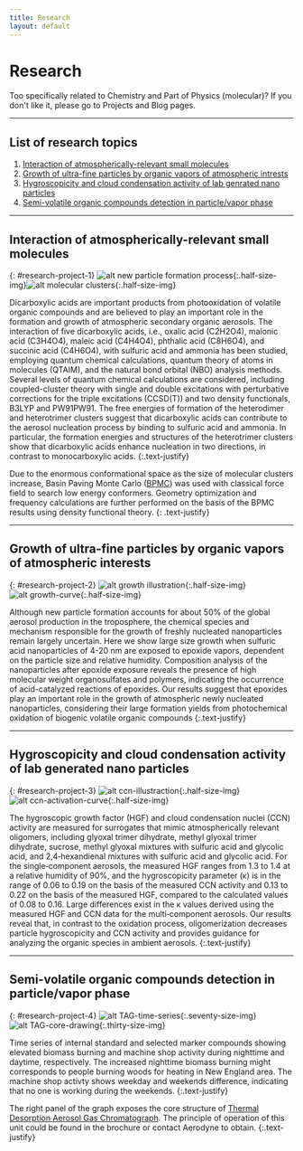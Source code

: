 ```yaml
---
title: Research
layout: default
---
```


# Research
Too specifically related to Chemistry and Part of Physics (molecular)?  If you don't like it, please go to Projects and Blog pages.

---
## List of research topics
1. [Interaction of atmospherically-relevant small molecules](#research-project-1)
2. [Growth of ultra-fine particles by organic vapors of atmospheric intrests](#research-project-2)
3. [Hygroscopicity and cloud condensation activity of lab genrated nano particles](#research-project-3)
4. [Semi-volatile organic compounds detection in particle/vapor phase](#research-project-4)

 ---
## Interaction of atmospherically-relevant small molecules
{: #research-project-1}
![alt new particle formation process]( /assets/img/new-particle-formation.gif){:.half-size-img}![alt molecular clusters](/assets/img/molecular-cluster.png){:.half-size-img}

Dicarboxylic acids are important products from photooxidation of volatile organic compounds and are believed to play an important role in the formation and growth of atmospheric secondary organic aerosols. The interaction of five dicarboxylic acids, i.e., oxalic acid (C2H2O4), malonic acid (C3H4O4), maleic acid (C4H4O4), phthalic acid (C8H6O4), and succinic acid (C4H6O4), with sulfuric acid and ammonia has been studied, employing quantum chemical calculations, quantum theory of atoms in molecules (QTAIM), and the natural bond orbital (NBO) analysis methods. Several levels of quantum chemical calculations are considered, including coupled-cluster theory with single and double excitations with perturbative corrections for the triple excitations (CCSD(T)) and two density functionals, B3LYP and PW91PW91. The free energies of formation of the heterodimer and heterotrimer clusters suggest that dicarboxylic acids can contribute to the aerosol nucleation process by binding to sulfuric acid and ammonia. In particular, the formation energies and structures of the heterotrimer clusters show that dicarboxylic acids enhance nucleation in two directions, in contrast to monocarboxylic acids.
{:.text-justify}

Due to the enormous conformational space as the size of molecular clusters increase, Basin Paving Monte Carlo ([BPMC](https://journals.aps.org/pre/abstract/10.1103/PhysRevE.73.015701)) was used with classical force field to search low energy conformers. Geometry optimization and frequency calculations are further performed on the basis of the BPMC results using density functional theory.
{: .text-justify}


---
## Growth of ultra-fine particles by organic vapors of atmospheric interests
{: #research-project-2}
![alt growth illustration]( /assets/img/growth-illustration.gif){:.half-size-img}![alt growth-curve](/assets/img/growth-curve.png){:.half-size-img}

Although new particle formation accounts for about 50% of the global aerosol production in the troposphere, the chemical species and mechanism responsible for the growth of freshly nucleated nanoparticles remain largely uncertain. Here we show large size growth when sulfuric acid nanoparticles of 4-20 nm are exposed to epoxide vapors, dependent on the particle size and relative humidity. Composition analysis of the nanoparticles after epoxide exposure reveals the presence of high molecular weight organosulfates and polymers, indicating the occurrence of acid-catalyzed reactions of epoxides. Our results suggest that epoxides play an important role in the growth of atmospheric newly nucleated nanoparticles, considering their large formation yields from photochemical oxidation of biogenic volatile organic compounds
{:.text-justify}


---
## Hygroscopicity and cloud condensation activity of lab generated nano particles
{: #research-project-3}
![alt ccn-illustraction](/assets/img/ccn-illustration.jpg){:.half-size-img}![alt ccn-activation-curve](/assets/img/ccn-activation-curve.png){:.half-size-img}

The hygroscopic growth factor (HGF) and cloud condensation nuclei (CCN) activity are measured for surrogates that mimic atmospherically relevant oligomers, including glyoxal trimer dihydrate, methyl glyoxal trimer dihydrate, sucrose, methyl glyoxal mixtures with sulfuric acid and glycolic acid, and 2,4‐hexandienal mixtures with sulfuric acid and glycolic acid. For the single‐component aerosols, the measured HGF ranges from 1.3 to 1.4 at a relative humidity of 90%, and the hygroscopicity parameter (κ) is in the range of 0.06 to 0.19 on the basis of the measured CCN activity and 0.13 to 0.22 on the basis of the measured HGF, compared to the calculated values of 0.08 to 0.16. Large differences exist in the κ values derived using the measured HGF and CCN data for the multi‐component aerosols. Our results reveal that, in contrast to the oxidation process, oligomerization decreases particle hygroscopicity and CCN activity and provides guidance for analyzing the organic species in ambient aerosols.
{:.text-justify}

---
## Semi-volatile organic compounds detection in particle/vapor phase
{: #research-project-4}
![alt TAG-time-series](/assets/img/TAG-time-series.png){:.seventy-size-img}![alt TAG-core-drawing](/assets/img/TAG-core-drawing.jpg){:.thirty-size-img}

Time series of internal standard and selected marker compounds showing elevated biomass burning and machine shop activity during nighttime and daytime, respectively. The increased nighttime biomass burning might corresponds to people burning woods for heating in New England area. The machine shop activty shows weekday and weekends difference, indicating that no one is working during the weekends.
{:.text-justify}

The right panel of the graph exposes the core structure of [Thermal Desorption Aerosol Gas Chromatograph](http://www.aerodyne.com/sites/default/files/u17/TAG_0.pdf). The principle of operation of this unit could be found in the brochure or contact Aerodyne to obtain.
{:.text-justify}